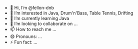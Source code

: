 - 👋 Hi, I’m @fellon-dnb
- 👀 I’m interested in Java, Drum'n'Bass, Table Tennis, Drifting
- 🌱 I’m currently learning Java
- 💞️ I’m looking to collaborate on ...
- 📫 How to reach me ...
- 😄 Pronouns: ...
- ⚡ Fun fact: ...

<!---
fellon-dnb/fellon-dnb is a ✨ special ✨ repository because its `README.md` (this file) appears on your GitHub profile.
You can click the Preview link to take a look at your changes.
--->

